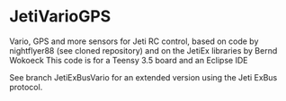 # JetiVarioGPS
Vario, GPS and more sensors for Jeti RC control, based on code by nightflyer88 (see cloned repository) and on the JetiEx libraries by Bernd Wokoeck
This code is for a Teensy 3.5 board and an Eclipse IDE

See branch JetiExBusVario for an extended version using the Jeti ExBus protocol.
